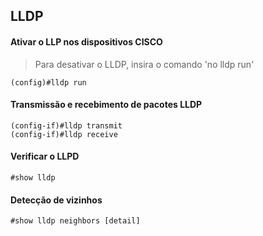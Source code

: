 ## LLDP

#### Ativar o LLP nos dispositivos CISCO

> Para desativar o LLDP, insira o comando 'no lldp run'

```
(config)#lldp run 
```

#### Transmissão e recebimento de pacotes LLDP

```
(config-if)#lldp transmit
(config-if)#lldp receive
``` 

#### Verificar o LLPD 

```
#show lldp
```

#### Detecção de vizinhos

```
#show lldp neighbors [detail]
```
